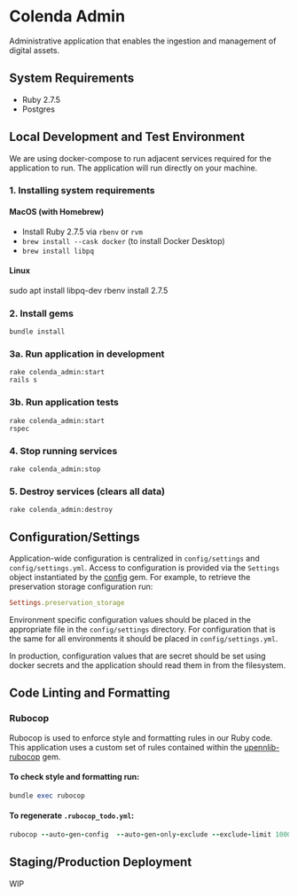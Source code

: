# Colenda Admin
Administrative application that enables the ingestion and management of digital assets. 

## System Requirements
- Ruby 2.7.5
- Postgres

## Local Development and Test Environment
We are using docker-compose to run adjacent services required for the application to run. The application will run directly on your machine.

### 1. Installing system requirements
#### MacOS (with Homebrew)
  - Install Ruby 2.7.5 via `rbenv` or `rvm`
  - `brew install --cask docker` (to install Docker Desktop)
  - `brew install libpq`
#### Linux
sudo apt install libpq-dev
rbenv install 2.7.5

### 2. Install gems
```shell
bundle install
```

### 3a. Run application in development
```shell
rake colenda_admin:start
rails s
```

### 3b. Run application tests
```shell
rake colenda_admin:start
rspec
```

### 4. Stop running services
```shell
rake colenda_admin:stop
```

### 5. Destroy services (clears all data)
```shell
rake colenda_admin:destroy
```

## Configuration/Settings
Application-wide configuration is centralized in `config/settings` and `config/settings.yml`. Access to configuration is provided via the `Settings` object instantiated by the [config](https://github.com/rubyconfig/config) gem. For example, to retrieve the preservation storage configuration run:

```ruby
Settings.preservation_storage
```

Environment specific configuration values should be placed in the appropriate file in the `config/settings` directory. For configuration that is the same for all environments it should be placed in `config/settings.yml`.

In production, configuration values that are secret should be set using docker secrets and the application should read them in from the filesystem.


## Code Linting and Formatting
### Rubocop
Rubocop is used to enforce style and formatting rules in our Ruby code. This application uses a custom set of rules contained within the [upennlib-rubocop](https://gitlab.library.upenn.edu/cgalarza/upennlib-rubocop) gem.

#### To check style and formatting run:
```ruby
bundle exec rubocop
```

#### To regenerate `.rubocop_todo.yml`:
```ruby
rubocop --auto-gen-config  --auto-gen-only-exclude --exclude-limit 10000
```

## Staging/Production Deployment
WIP